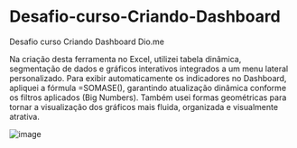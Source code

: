 # Desafio-curso-Criando-Dashboard
Desafio curso Criando Dashboard  Dio.me


Na criação desta ferramenta no Excel, utilizei tabela dinâmica, segmentação de dados e gráficos interativos integrados a um menu lateral personalizado. Para exibir automaticamente os indicadores no Dashboard, apliquei a fórmula =SOMASE(), garantindo atualização dinâmica conforme os filtros aplicados (Big Numbers). Também usei formas geométricas para tornar a visualização dos gráficos mais fluida, organizada e visualmente atrativa.


![image](https://github.com/user-attachments/assets/2c740207-4bc5-41b9-8e99-b712a2143a3d)

